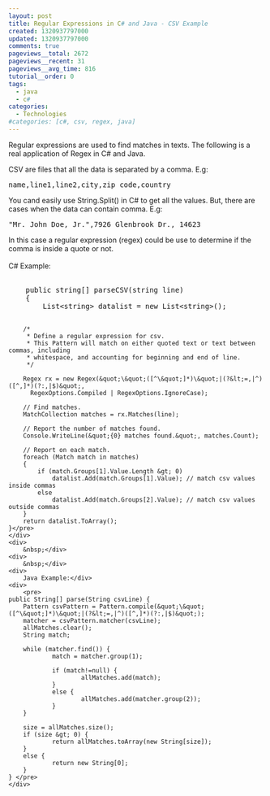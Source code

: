```yaml
---
layout: post
title: Regular Expressions in C# and Java - CSV Example
created: 1320937797000
updated: 1320937797000
comments: true
pageviews__total: 2672
pageviews__recent: 31
pageviews__avg_time: 816
tutorial__order: 0
tags:
  - java
  - c#
categories:
  - Technologies
#categories: [c#, csv, regex, java]
---
```

<p>Regular expressions are used to find matches in texts. The following is a real application of Regex in C# and Java.&nbsp;</p>
<!--More-->
<div>
	<div>
		CSV are files that all the data is separated by a comma. E.g:</div>
	<pre>
name,line1,line2,city,zip code,country</pre>
	<div>
		You cand easily use String.Split() in C# to get all the values. But, there are cases when the data can contain comma. E.g:</div>
	<pre>
&quot;Mr. John Doe, Jr.&quot;,7926 Glenbrook Dr., 14623</pre>
	<div>
		In this case a regular expression (regex) could be use to determine if the comma is inside a quote or not.</div>
	<div>
		&nbsp;</div>
	<div>
		C# Example:</div>
	<div>
		&nbsp;</div>
	<div>
		<pre>
    public string[] parseCSV(string line)
    {
        List&lt;string&gt; datalist = new List&lt;string&gt;();

        /*
         * Define a regular expression for csv.
         * This Pattern will match on either quoted text or text between commas, including
         * whitespace, and accounting for beginning and end of line.
         */

        Regex rx = new Regex(&quot;\&quot;([^\&quot;]*)\&quot;|(?&lt;=,|^)([^,]*)(?:,|$)&quot;,
          RegexOptions.Compiled | RegexOptions.IgnoreCase);

        // Find matches.
        MatchCollection matches = rx.Matches(line);

        // Report the number of matches found.
        Console.WriteLine(&quot;{0} matches found.&quot;, matches.Count);

        // Report on each match.
        foreach (Match match in matches)
        {
            if (match.Groups[1].Value.Length &gt; 0)
                datalist.Add(match.Groups[1].Value); // match csv values inside commas
            else
                datalist.Add(match.Groups[2].Value); // match csv values outside commas
        }
        return datalist.ToArray();
    }</pre>
	</div>
	<div>
		&nbsp;</div>
	<div>
		&nbsp;</div>
	<div>
		Java Example:</div>
	<div>
		<pre>
    public String[] parse(String csvLine) {
        Pattern csvPattern = Pattern.compile(&quot;\&quot;([^\&quot;]*)\&quot;|(?&lt;=,|^)([^,]*)(?:,|$)&quot;);
        matcher = csvPattern.matcher(csvLine);
        allMatches.clear();
        String match;

        while (matcher.find()) {
                match = matcher.group(1);

                if (match!=null) {
                        allMatches.add(match);
                }
                else {
                        allMatches.add(matcher.group(2));
                }
        }

        size = allMatches.size();
        if (size &gt; 0) {
                return allMatches.toArray(new String[size]);
        }
        else {
                return new String[0];
        }
    } </pre>
	</div>
</div>
<p>&nbsp;</p>
